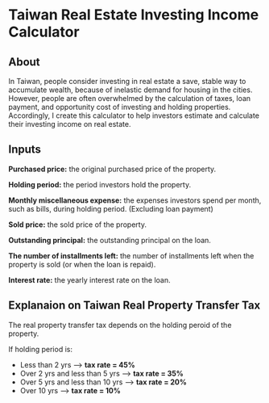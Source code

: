 # Taiwan Real Estate Investing Income Calculator

## About
In Taiwan, people consider investing in real estate a save, stable way to accumulate wealth, because of inelastic demand for housing in the cities. However, people are often overwhelmed by the calculation of taxes, loan payment, and opportunity cost of investing and holding properties. Accordingly, I create this calculator to help investors estimate and calculate their investing income on real estate.

## Inputs
**Purchased price:** the original purchased price of the property.  

**Holding period:** the period investors hold the property. 

**Monthly miscellaneous expense:** the expenses investors spend per month, such as bills, during holding period. (Excluding loan payment)  

**Sold price:** the sold price of the property.  

**Outstanding principal:** the outstanding principal on the loan.  

**The number of installments left:** the number of installments left when the property is sold (or when the loan is repaid).  

**Interest rate:** the yearly interest rate on the loan.

## Explanaion on Taiwan Real Property Transfer Tax
The real property transfer tax depends on the holding peroid of the property.  

If holding period is:
- Less than 2 yrs --> **tax rate = 45%**
- Over 2 yrs and less than 5 yrs --> **tax rate = 35%**
- Over 5 yrs and less than 10 yrs --> **tax rate = 20%**
- Over 10 yrs --> **tax rate = 10%**